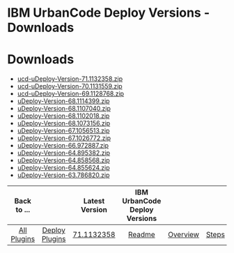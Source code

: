 
IBM UrbanCode Deploy Versions - Downloads
=========================================

# Downloads

- [ucd-uDeploy-Version-71.1132358.zip](https://raw.githubusercontent.com/UrbanCode/IBM-UCD-PLUGINS/main/files/uDeploy-Version/ucd-uDeploy-Version-71.1132358.zip)
- [ucd-uDeploy-Version-70.1131559.zip](https://raw.githubusercontent.com/UrbanCode/IBM-UCD-PLUGINS/main/files/uDeploy-Version/ucd-uDeploy-Version-70.1131559.zip)
- [ucd-uDeploy-Version-69.1128768.zip](https://raw.githubusercontent.com/UrbanCode/IBM-UCD-PLUGINS/main/files/uDeploy-Version/ucd-uDeploy-Version-69.1128768.zip)
- [uDeploy-Version-68.1114399.zip](https://raw.githubusercontent.com/UrbanCode/IBM-UCD-PLUGINS/main/files/uDeploy-Version/uDeploy-Version-68.1114399.zip)
- [uDeploy-Version-68.1107040.zip](https://raw.githubusercontent.com/UrbanCode/IBM-UCD-PLUGINS/main/files/uDeploy-Version/uDeploy-Version-68.1107040.zip)
- [uDeploy-Version-68.1102018.zip](https://raw.githubusercontent.com/UrbanCode/IBM-UCD-PLUGINS/main/files/uDeploy-Version/uDeploy-Version-68.1102018.zip)
- [uDeploy-Version-68.1073156.zip](https://raw.githubusercontent.com/UrbanCode/IBM-UCD-PLUGINS/main/files/uDeploy-Version/uDeploy-Version-68.1073156.zip)
- [uDeploy-Version-67.1056513.zip](https://raw.githubusercontent.com/UrbanCode/IBM-UCD-PLUGINS/main/files/uDeploy-Version/uDeploy-Version-67.1056513.zip)
- [uDeploy-Version-67.1026772.zip](https://raw.githubusercontent.com/UrbanCode/IBM-UCD-PLUGINS/main/files/uDeploy-Version/uDeploy-Version-67.1026772.zip)
- [uDeploy-Version-66.972887.zip](https://raw.githubusercontent.com/UrbanCode/IBM-UCD-PLUGINS/main/files/uDeploy-Version/uDeploy-Version-66.972887.zip)
- [uDeploy-Version-64.895382.zip](https://raw.githubusercontent.com/UrbanCode/IBM-UCD-PLUGINS/main/files/uDeploy-Version/uDeploy-Version-64.895382.zip)
- [uDeploy-Version-64.858568.zip](https://raw.githubusercontent.com/UrbanCode/IBM-UCD-PLUGINS/main/files/uDeploy-Version/uDeploy-Version-64.858568.zip)
- [uDeploy-Version-64.855624.zip](https://raw.githubusercontent.com/UrbanCode/IBM-UCD-PLUGINS/main/files/uDeploy-Version/uDeploy-Version-64.855624.zip)
- [uDeploy-Version-63.786820.zip](https://raw.githubusercontent.com/UrbanCode/IBM-UCD-PLUGINS/main/files/uDeploy-Version/uDeploy-Version-63.786820.zip)

|Back to ...||Latest Version|IBM UrbanCode Deploy Versions |||
| :---: | :---: | :---: | :---: | :---: | :---: |
|[All Plugins](../../index.md)|[Deploy Plugins](../README.md)|[71.1132358](https://raw.githubusercontent.com/UrbanCode/IBM-UCD-PLUGINS/main/files/uDeploy-Version/ucd-uDeploy-Version-71.1132358.zip)|[Readme](README.md)|[Overview](overview.md)|[Steps](steps.md)|
